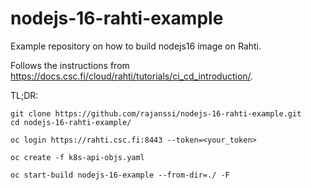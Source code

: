 # nodejs-16-rahti-example

Example repository on how to build nodejs16 image on Rahti. 

Follows the instructions from https://docs.csc.fi/cloud/rahti/tutorials/ci_cd_introduction/.

TL;DR:

```
git clone https://github.com/rajanssi/nodejs-16-rahti-example.git
cd nodejs-16-rahti-example/
```
```
oc login https://rahti.csc.fi:8443 --token=<your_token>
```
```
oc create -f k8s-api-objs.yaml
```
```
oc start-build nodejs-16-example --from-dir=./ -F
```

